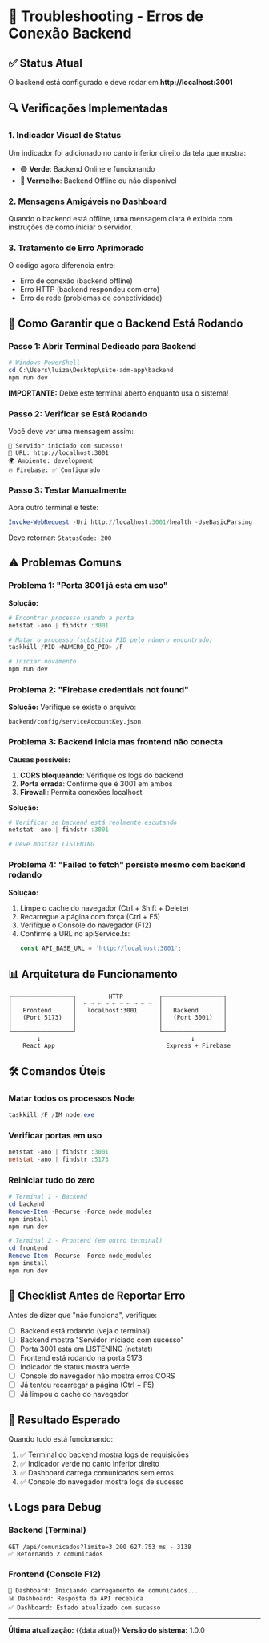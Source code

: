 # 🔧 Troubleshooting - Erros de Conexão Backend

## ✅ Status Atual

O backend está configurado e deve rodar em **http://localhost:3001**

## 🔍 Verificações Implementadas

### 1. Indicador Visual de Status
Um indicador foi adicionado no canto inferior direito da tela que mostra:
- 🟢 **Verde**: Backend Online e funcionando
- 🔴 **Vermelho**: Backend Offline ou não disponível

### 2. Mensagens Amigáveis no Dashboard
Quando o backend está offline, uma mensagem clara é exibida com instruções de como iniciar o servidor.

### 3. Tratamento de Erro Aprimorado
O código agora diferencia entre:
- Erro de conexão (backend offline)
- Erro HTTP (backend respondeu com erro)
- Erro de rede (problemas de conectividade)

## 🚀 Como Garantir que o Backend Está Rodando

### Passo 1: Abrir Terminal Dedicado para Backend
```powershell
# Windows PowerShell
cd C:\Users\luiza\Desktop\site-adm-app\backend
npm run dev
```

**IMPORTANTE:** Deixe este terminal aberto enquanto usa o sistema!

### Passo 2: Verificar se Está Rodando
Você deve ver uma mensagem assim:
```
🚀 Servidor iniciado com sucesso!
📍 URL: http://localhost:3001
🌍 Ambiente: development
🔥 Firebase: ✅ Configurado
```

### Passo 3: Testar Manualmente
Abra outro terminal e teste:
```powershell
Invoke-WebRequest -Uri http://localhost:3001/health -UseBasicParsing
```

Deve retornar: `StatusCode: 200`

## ⚠️ Problemas Comuns

### Problema 1: "Porta 3001 já está em uso"
**Solução:**
```powershell
# Encontrar processo usando a porta
netstat -ano | findstr :3001

# Matar o processo (substitua PID pelo número encontrado)
taskkill /PID <NUMERO_DO_PID> /F

# Iniciar novamente
npm run dev
```

### Problema 2: "Firebase credentials not found"
**Solução:**
Verifique se existe o arquivo:
```
backend/config/serviceAccountKey.json
```

### Problema 3: Backend inicia mas frontend não conecta
**Causas possíveis:**
1. **CORS bloqueando**: Verifique os logs do backend
2. **Porta errada**: Confirme que é 3001 em ambos
3. **Firewall**: Permita conexões localhost

**Solução:**
```powershell
# Verificar se backend está realmente escutando
netstat -ano | findstr :3001

# Deve mostrar LISTENING
```

### Problema 4: "Failed to fetch" persiste mesmo com backend rodando
**Solução:**
1. Limpe o cache do navegador (Ctrl + Shift + Delete)
2. Recarregue a página com força (Ctrl + F5)
3. Verifique o Console do navegador (F12)
4. Confirme a URL no apiService.ts:
   ```typescript
   const API_BASE_URL = 'http://localhost:3001';
   ```

## 📊 Arquitetura de Funcionamento

```
┌─────────────────┐         HTTP          ┌─────────────────┐
│                 │  ← → ← → ← → ← → ← →  │                 │
│   Frontend      │   localhost:3001      │   Backend       │
│   (Port 5173)   │                       │   (Port 3001)   │
│                 │                       │                 │
└─────────────────┘                       └─────────────────┘
        ↓                                          ↓
    React App                               Express + Firebase
```

## 🛠️ Comandos Úteis

### Matar todos os processos Node
```powershell
taskkill /F /IM node.exe
```

### Verificar portas em uso
```powershell
netstat -ano | findstr :3001
netstat -ano | findstr :5173
```

### Reiniciar tudo do zero
```powershell
# Terminal 1 - Backend
cd backend
Remove-Item -Recurse -Force node_modules
npm install
npm run dev

# Terminal 2 - Frontend (em outro terminal)
cd frontend
Remove-Item -Recurse -Force node_modules
npm install
npm run dev
```

## 📝 Checklist Antes de Reportar Erro

Antes de dizer que "não funciona", verifique:

- [ ] Backend está rodando (veja o terminal)
- [ ] Backend mostra "Servidor iniciado com sucesso"
- [ ] Porta 3001 está em LISTENING (netstat)
- [ ] Frontend está rodando na porta 5173
- [ ] Indicador de status mostra verde
- [ ] Console do navegador não mostra erros CORS
- [ ] Já tentou recarregar a página (Ctrl + F5)
- [ ] Já limpou o cache do navegador

## 🎯 Resultado Esperado

Quando tudo está funcionando:
1. ✅ Terminal do backend mostra logs de requisições
2. ✅ Indicador verde no canto inferior direito
3. ✅ Dashboard carrega comunicados sem erros
4. ✅ Console do navegador mostra logs de sucesso

## 📞 Logs para Debug

### Backend (Terminal)
```
GET /api/comunicados?limite=3 200 627.753 ms - 3138
✅ Retornando 2 comunicados
```

### Frontend (Console F12)
```
🔄 Dashboard: Iniciando carregamento de comunicados...
📊 Dashboard: Resposta da API recebida
✅ Dashboard: Estado atualizado com sucesso
```

---

**Última atualização:** {{data atual}}
**Versão do sistema:** 1.0.0
